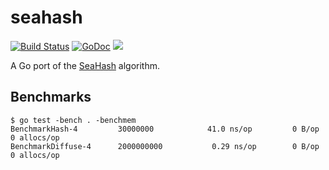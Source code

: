 # seahash

[![Build Status](https://travis-ci.org/blainsmith/seahash.svg?branch=master)](https://travis-ci.org/blainsmith/seahash)
[![GoDoc](https://godoc.org/github.com/blainsmith/seahash?status.svg)](https://godoc.org/github.com/blainsmith/seahash)
![](https://img.shields.io/badge/license-MIT-blue.svg)

A Go port of the [SeaHash](https://ticki.github.io/blog/seahash-explained/) algorithm.

## Benchmarks
```
$ go test -bench . -benchmem
BenchmarkHash-4      	30000000	        41.0 ns/op	       0 B/op	       0 allocs/op
BenchmarkDiffuse-4   	2000000000	         0.29 ns/op	       0 B/op	       0 allocs/op
```
